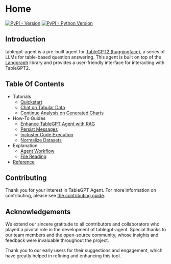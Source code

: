 # Home

[![PyPI - Version](https://img.shields.io/pypi/v/tablegpt-agent.svg)](https://pypi.org/project/tablegpt-agent)
[![PyPI - Python Version](https://img.shields.io/pypi/pyversions/tablegpt-agent.svg)](https://pypi.org/project/tablegpt-agent)

## Introduction

tablegpt-agent is a pre-built agent for [TableGPT2 (huggingface)](https://huggingface.co/tablegpt/TableGPT2-7B), a series of LLMs for table-based question answering. This agent is built on top of the [Langgraph](https://www.langchain.com/langgraph) library and provides a user-friendly interface for interacting with TableGPT2.

## Table Of Contents

<!-- mkdocs requires 4 space to intent the list -->
- Tutorials
    - [Quickstart](tutorials/quickstart.md)
    - [Chat on Tabular Data](tutorials/chat-on-tabular-data.md)
    - [Continue Analysis on Generated Charts](tutorials/continue-analysis-on-generated-charts.md)
- How-To Guides
    - [Enhance TableGPT Agent with RAG](howto/retrieval.md)
    - [Persist Messages](howto/persist-messages.md)
    - [Incluster Code Execution](howto/incluster-code-execution.md)
    - [Normalize Datasets](howto/normalize-datasets.md)
- Explanation
    - [Agent Workflow](explanation/agent-workflow.md)
    - [File Reading](explanation/file-reading.md)
- [Reference](reference.md)

## Contributing

Thank you for your interest in TableGPT Agent. For more information on contributing, please see [the contributing guide](https://github.com/tablegpt/tablegpt-agent/blob/main/CONTRIBUTING.md).

## Acknowledgements

We extend our sincere gratitude to all contributors and collaborators who played a pivotal role in the development of tablegpt-agent. Special thanks to our team members and the open-source community, whose insights and feedback were invaluable throughout the project.

Thank you to our early users for their suggestions and engagement, which have greatly helped in refining and enhancing this tool.
